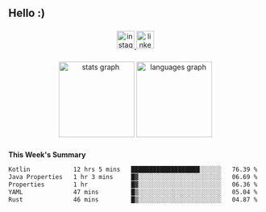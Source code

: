 <h2 align="left">Hello :)</h2>

###

<div align="center">
  <a href="https://www.instagram.com/sebi.klaus/" target="_blank">
    <img src="https://img.shields.io/static/v1?message=Instagram&logo=instagram&label=&color=E4405F&logoColor=white&labelColor=&style=for-the-badge" height="35" alt="instagram logo"  />
  </a>
  <a href="https://www.linkedin.com/in/sebastian-klaus-3aa64720b/" target="_blank">
    <img src="https://img.shields.io/static/v1?message=LinkedIn&logo=linkedin&label=&color=0077B5&logoColor=white&labelColor=&style=for-the-badge" height="35" alt="linkedin logo"  />
  </a>
</div>

###

<div align="center">
  <img src="https://github-readme-stats.vercel.app/api?username=IYourSunshineI&hide_title=false&hide_rank=false&show_icons=true&include_all_commits=true&count_private=true&disable_animations=false&theme=dracula&locale=en&hide_border=false&order=1" height="150" alt="stats graph"  />
  <img src="https://github-readme-stats.vercel.app/api/top-langs?username=IYourSunshineI&locale=en&hide_title=false&layout=compact&card_width=320&langs_count=5&theme=dracula&hide_border=false&order=2" height="150" alt="languages graph"  />
</div>

###

**This Week's Summary**
<!--START_SECTION:waka-->

```txt
Kotlin            12 hrs 5 mins   ███████████████████░░░░░░   76.39 %
Java Properties   1 hr 3 mins     █▓░░░░░░░░░░░░░░░░░░░░░░░   06.69 %
Properties        1 hr            █▓░░░░░░░░░░░░░░░░░░░░░░░   06.36 %
YAML              47 mins         █▒░░░░░░░░░░░░░░░░░░░░░░░   05.04 %
Rust              46 mins         █▒░░░░░░░░░░░░░░░░░░░░░░░   04.87 %
```

<!--END_SECTION:waka-->

